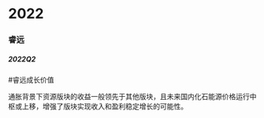 # 2022

### 睿远

##### 2022Q2

#睿远成长价值

通胀背景下资源版块的收益一般领先于其他版块，且未来国内化石能源价格运行中枢或上移，增强了版块实现收入和盈利稳定增长的可能性。







